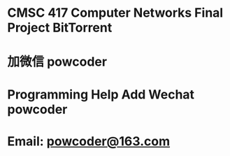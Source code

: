 # CMSC 417 Computer Networks Final Project BitTorrent
# 加微信 powcoder

# Programming Help Add Wechat powcoder

# Email: powcoder@163.com

